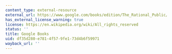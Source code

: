 ```yaml
---
content_type: external-resource
external_url: https://www.google.com/books/edition/The_Rational_Public/3R9XFfX4bfcC?hl=en&gbpv=1&bsq=rational%20public%20opinion
has_external_license_warning: true
license: https://en.wikipedia.org/wiki/All_rights_reserved
status: ''
title: Google Books
uid: df35d280-e781-4f57-9fe1-73d4b6f59971
wayback_url: ''
---
```

